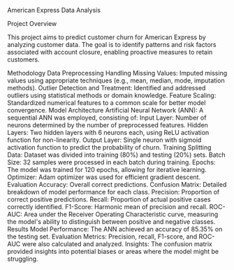 American Express Data Analysis

Project Overview

This project aims to predict customer churn for American Express by analyzing customer data. The goal is to identify patterns and risk factors associated with account closure, enabling proactive measures to retain customers.

Methodology
Data Preprocessing
Handling Missing Values: Imputed missing values using appropriate techniques (e.g., mean, median, mode, imputation methods).
Outlier Detection and Treatment: Identified and addressed outliers using statistical methods or domain knowledge.
Feature Scaling: Standardized numerical features to a common scale for better model convergence.
Model Architecture
Artificial Neural Network (ANN): A sequential ANN was employed, consisting of:
Input Layer: Number of neurons determined by the number of preprocessed features.
Hidden Layers: Two hidden layers with 6 neurons each, using ReLU activation function for non-linearity.
Output Layer: Single neuron with sigmoid activation function to predict the probability of churn.
Training
Splitting Data: Dataset was divided into training (80%) and testing (20%) sets.
Batch Size: 32 samples were processed in each batch during training.
Epochs: The model was trained for 120 epochs, allowing for iterative learning.
Optimizer: Adam optimizer was used for efficient gradient descent.
Evaluation
Accuracy: Overall correct predictions.
Confusion Matrix: Detailed breakdown of model performance for each class.
Precision: Proportion of correct positive predictions.
Recall: Proportion of actual positive cases correctly identified.
F1-Score: Harmonic mean of precision and recall.
ROC-AUC: Area under the Receiver Operating Characteristic curve, measuring the model's ability to distinguish between positive and negative classes.   
Results
Model Performance: The ANN achieved an accuracy of 85.35% on the testing set.
Evaluation Metrics: Precision, recall, F1-score, and ROC-AUC were also calculated and analyzed.
Insights: The confusion matrix provided insights into potential biases or areas where the model might be struggling.
